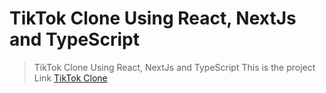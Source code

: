# TikTok Clone Using React, NextJs and TypeScript

> TikTok Clone Using React, NextJs and TypeScript
> This is the project Link [TikTok Clone](https://tiktok-clone-seven.vercel.app/)
